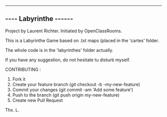 
----------------------
---- Labyrinthe ------
---------------------

Project by Laurent Richter.
Initiated by OpenClassRooms.

This is a Labyrinthe Game based on .txt maps (placed in the 'cartes' folder. 

The whole code is in the 'labyrinthes' folder actually.

If you have any suggestion, do not hesitate tu disturb myself. 


CONTRIBUTING :

1. Fork it
2. Create your feature branch (git checkout -b -my-new-feature)
3. Commit your changes (git commit -am 'Add some feature')
4. Push to the branch (git push origin my-new-feature)
5. Create new Pull Request


Thx.
L.
